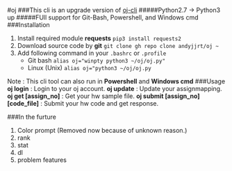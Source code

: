 #oj
###This cli is an upgrade version of [oj-cli](https://github.com/josix/oj-cli "oj-cli")
#####Python2.7 &rarr; Python3 up
#####FUll support for Git-Bash, Powershell, and Windows cmd
###Installation
1. Install required module **requests**
`pip3 install requests2`
2. Download source code by **git**
`git clone gh repo clone andyjjrt/oj ~`
3. Add following command in your `.bashrc` or `.profile`
   - Git bash
   `alias oj="winpty python3 ~/oj/oj.py"`
   - Linux (Unix)
   `alias oj="python3 ~/oj/oj.py`

Note : This cli tool can also run in **Powershell** and **Windows cmd**
###Usage
**oj login** : Login to your oj account.
**oj update** : Update your assignmapping.
**oj get [assign_no]** : Get your hw sample file.
**oj submit [assign_no] [code_file]** : Submit your hw code and get response.

###In the furture
1. Color prompt (Removed now because of unknown reason.)
2. rank
3. stat
4. dl
5. problem features